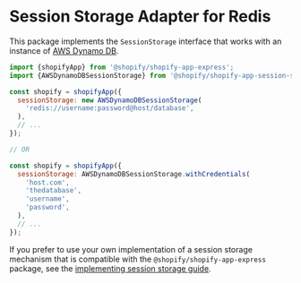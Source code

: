 # Session Storage Adapter for Redis

This package implements the `SessionStorage` interface that works with an instance of [AWS Dynamo DB](https://aws.amazon.com/dynamodb/).

```js
import {shopifyApp} from '@shopify/shopify-app-express';
import {AWSDynamoDBSessionStorage} from '@shopify/shopify-app-session-storage-awsdynamodb';

const shopify = shopifyApp({
  sessionStorage: new AWSDynamoDBSessionStorage(
    'redis://username:password@host/database',
  ),
  // ...
});

// OR

const shopify = shopifyApp({
  sessionStorage: AWSDynamoDBSessionStorage.withCredentials(
    'host.com',
    'thedatabase',
    'username',
    'password',
  ),
  // ...
});
```

If you prefer to use your own implementation of a session storage mechanism that is compatible with the `@shopify/shopify-app-express` package, see the [implementing session storage guide](../shopify-app-session-storage/implementing-session-storage.md).
